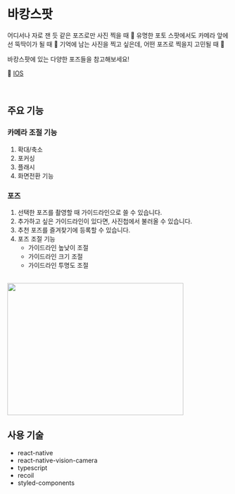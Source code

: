 # 바캉스팟

어디서나 자로 잰 듯 같은 포즈로만 사진 찍을 때 🫰
유명한 포토 스팟에서도 카메라 앞에선 뚝딱이가 될 때 🤖
기억에 남는 사진을 찍고 싶은데, 어떤 포즈로 찍을지 고민될 때 🧐

바캉스팟에 있는 다양한 포즈들을 참고해보세요!

🔗 [IOS](https://apps.apple.com/kr/app/vacanspot-%EB%B0%94%EC%BA%89%EC%8A%A4%ED%8C%9F/id6476105537)

<br />

## 주요 기능

### 카메라 조절 기능

1. 확대/축소
2. 포커싱
3. 플래시
4. 화면전환 기능

### 포즈

1. 선택한 포즈를 촬영할 때 가이드라인으로 쓸 수 있습니다.
2. 추가하고 싶은 가이드라인이 있다면, 사진첩에서 불러올 수 있습니다.
3. 추천 포즈를 즐겨찾기에 등록할 수 있습니다.
4. 포즈 조절 기능
   - 가이드라인 높낮이 조절
   - 가이드라인 크기 조절
   - 가이드라인 투명도 조절

<br />

<img src="https://github.com/wanna-transfer/vacanSpot-app/assets/67260437/5a29137d-52db-436c-92f9-64befdd45962" width="400" height="300">

<br />

## 사용 기술

- react-native
- react-native-vision-camera
- typescript
- recoil
- styled-components
